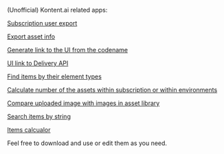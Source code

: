 (Unofficial) Kontent.ai related apps:

[Subscription user export](https://nestratsa.sk/temp/kontent/subscription_user_export)

[Export asset info](https://nestratsa.sk/temp/kontent/export_asset_info/)

[Generate link to the UI from the codename](https://nestratsa.sk/temp/kontent/codename_to_ui)

[UI link to Delivery API](https://nestratsa.sk/temp/kontent/ui_link_to_dapi/)

[Find items by their element types](https://nestratsa.sk/temp/kontent/find_items_by_element_type/)

[Calculate number of the assets within subscription or within environments](https://nestratsa.sk/temp/kontent/asset_calculator/)

[Compare uploaded image with images in asset library](https://nestratsa.sk/temp/kontent/image_asset_comparer/)

[Search items by string](https://nestratsa.sk/temp/kontent/search/)

[Items calcualor](https://nestratsa.sk/temp/kontent/total_items/)


Feel free to download and use or edit them as you need.
